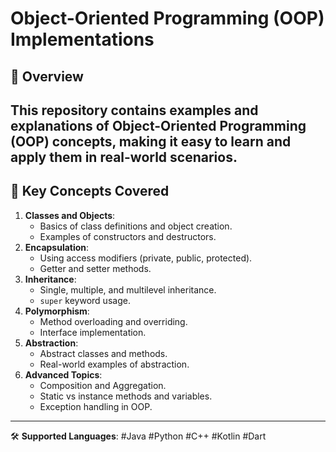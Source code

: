 # Object-Oriented Programming (OOP) Implementations

## 🌟 Overview
This repository contains examples and explanations of **Object-Oriented Programming (OOP)** concepts, making it easy to learn and apply them in real-world scenarios.
---

## 🌟 Key Concepts Covered
1. **Classes and Objects**:
   - Basics of class definitions and object creation.
   - Examples of constructors and destructors.
2. **Encapsulation**:
   - Using access modifiers (private, public, protected).
   - Getter and setter methods.
3. **Inheritance**:
   - Single, multiple, and multilevel inheritance.
   - `super` keyword usage.
4. **Polymorphism**:
   - Method overloading and overriding.
   - Interface implementation.
5. **Abstraction**:
   - Abstract classes and methods.
   - Real-world examples of abstraction.
6. **Advanced Topics**:
   - Composition and Aggregation.
   - Static vs instance methods and variables.
   - Exception handling in OOP.

---
🛠 **Supported Languages**:
#Java
#Python
#C++
#Kotlin
#Dart
